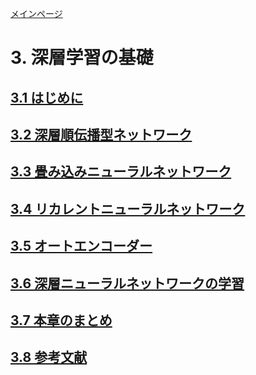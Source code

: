 <script type="text/x-mathjax-config">MathJax.Hub.Config({tex2jax:{inlineMath:[['\$','\$'],['\\(','\\)']],processEscapes:true},CommonHTML: {matchFontHeight:false}});</script>
<script type="text/javascript" async src="https://cdnjs.cloudflare.com/ajax/libs/mathjax/2.7.1/MathJax.js?config=TeX-MML-AM_CHTML"></script>

[メインページ](../../index.markdown)

# 3. 深層学習の基礎
## [3.1 はじめに](./subsection_01.md)
## [3.2 深層順伝播型ネットワーク](./subsection_02.md)
## [3.3 畳み込みニューラルネットワーク](./subsection_03.md)
## [3.4 リカレントニューラルネットワーク](./subsection_04.md)
## [3.5 オートエンコーダー](./subsection_05.md)
## [3.6 深層ニューラルネットワークの学習](./subsection_06.md)
## [3.7 本章のまとめ](./subsection_07.md)
## [3.8 参考文献](./subsection_08.md)

